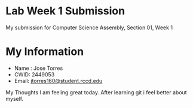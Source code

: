 # Lab Week 1 Submission

My submission for Computer Science Assembly, Section 01, Week 1

# My Information

* Name : Jose Torres
* CWID: 2449053
* Email: jtorres160@student.rccd.edu

My Thoughts
I am feeling great today. After learning git i feel better about myself.

